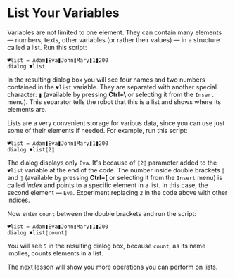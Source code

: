 # List Your Variables

Variables are not limited to one element. They can contain many elements — numbers, texts, other variables (or rather their values) — in a structure called a list. Run this script:

```G1ANT
♥list = Adam❚Eva❚John❚Mary❚1❚200
dialog ♥list
```

In the resulting dialog box you will see four names and two numbers contained in the `♥list` variable. They are separated with another special character: `❚` (available by pressing **Ctrl+\\** or selecting it from the `Insert` menu). This separator tells the robot that this is a list and shows where its elements are.

Lists are a very convenient storage for various data, since you can use just some of their elements if needed. For example, run this script:

```G1ANT
♥list = Adam❚Eva❚John❚Mary❚1❚200
dialog ♥list⟦2⟧
```

The dialog displays only `Eva`. It's because of `⟦2⟧` parameter added to the `♥list` variable at the end of the code. The number inside double brackets `⟦` and `⟧` (available by pressing **Ctrl+\[** or selecting it from the `Insert` menu) is called _index_ and points to a specific element in a list. In this case, the second element — `Eva`. Experiment replacing `2` in the code above with other indices.

Now enter `count` between the double brackets and run the script:

```G1ANT
♥list = Adam❚Eva❚John❚Mary❚1❚200
dialog ♥list⟦count⟧
```

You will see `5` in the resulting dialog box, because `count`, as its name implies, counts elements in a list.

The next lesson will show you more operations you can perform on lists.
